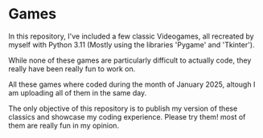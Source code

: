 # Games
In this repository, I've included a few classic Videogames, all recreated by myself with Python 3.11 (Mostly using the libraries 'Pygame' and 'Tkinter').

While none of these games are particularly difficult to actually code, they really have been really fun to work on.

All these games where coded during the month of January 2025, altough I am uploading all of them in the same day.

The only objective of this repository is to publish my version of these classics and showcase my coding experience. Please try them! most of them are really fun in my opinion.
